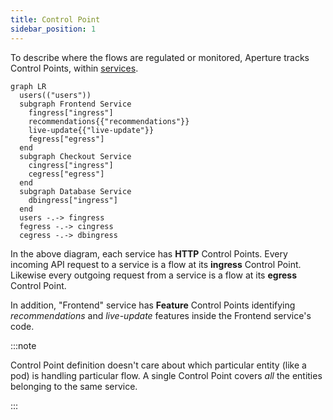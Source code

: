 ```yaml
---
title: Control Point
sidebar_position: 1
---
```


To describe where the flows are regulated or monitored, Aperture tracks Control
Points, within [services](service.md).

<Zoom>

```mermaid
graph LR
  users(("users"))
  subgraph Frontend Service
    fingress["ingress"]
    recommendations{{"recommendations"}}
    live-update{{"live-update"}}
    fegress["egress"]
  end
  subgraph Checkout Service
    cingress["ingress"]
    cegress["egress"]
  end
  subgraph Database Service
    dbingress["ingress"]
  end
  users -.-> fingress
  fegress -.-> cingress
  cegress -.-> dbingress
```

</Zoom>

In the above diagram, each service has **HTTP** Control Points. Every incoming
API request to a service is a flow at its **ingress** Control Point. Likewise
every outgoing request from a service is a flow at its **egress** Control Point.

In addition, "Frontend" service has **Feature** Control Points identifying
_recommendations_ and _live-update_ features inside the Frontend service's code.

:::note

Control Point definition doesn't care about which particular entity (like a pod)
is handling particular flow. A single Control Point covers _all_ the entities
belonging to the same service.

:::
